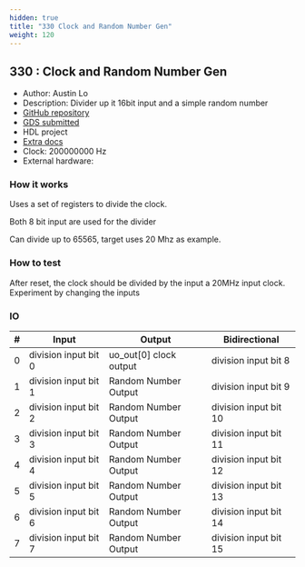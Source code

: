 ```yaml
---
hidden: true
title: "330 Clock and Random Number Gen"
weight: 120
---
```


## 330 : Clock and Random Number Gen

* Author: Austin Lo
* Description: Divider up it 16bit input and a simple random number
* [GitHub repository](https://github.com/lolo0827/tapeout-v2)
* [GDS submitted](https://github.com/lolo0827/tapeout-v2/actions/runs/6675688857)
* HDL project
* [Extra docs]()
* Clock: 200000000 Hz
* External hardware: 



### How it works

Uses a set of registers to divide the clock.

Both 8 bit input are used for the divider

Can divide up to 65565, target uses 20 Mhz as example.


### How to test

After reset, the clock should be divided by the input a 20MHz input clock.
Experiment by changing the inputs


### IO

| # | Input        | Output       | Bidirectional      |
|---|--------------|--------------| -------------------|
| 0 | division input bit 0  | uo_out[0] clock output | division input bit 8 |
| 1 | division input bit 1  | Random Number Output | division input bit 9 |
| 2 | division input bit 2  | Random Number Output | division input bit 10 |
| 3 | division input bit 3  | Random Number Output | division input bit 11 |
| 4 | division input bit 4  | Random Number Output | division input bit 12 |
| 5 | division input bit 5  | Random Number Output | division input bit 13 |
| 6 | division input bit 6  | Random Number Output | division input bit 14 |
| 7 | division input bit 7  | Random Number Output | division input bit 15 |
